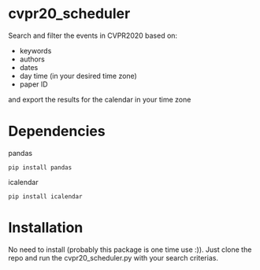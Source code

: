 # cvpr20_scheduler
Search and filter the events in CVPR2020 based on:
  * keywords
  * authors
  * dates
  * day time (in your desired time zone)
  * paper ID

and export the results for the calendar in your time zone

# Dependencies
pandas 
```Shell
pip install pandas
```

icalendar
```Shell
pip install icalendar
```

# Installation
No need to install (probably this package is one time use :)). Just clone the repo and run the cvpr20_scheduler.py with your search criterias.
